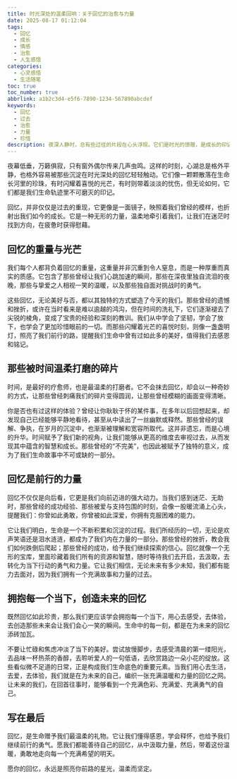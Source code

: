 ```yaml
---
title: 时光深处的温柔回响：关于回忆的治愈与力量
date: 2025-08-17 01:12:04
tags:
  - 回忆
  - 成长
  - 情感
  - 治愈
  - 人生感悟
categories:
  - 心灵感悟
  - 生活随笔
toc: true
toc_number: true
abbrlink: a1b2c3d4-e5f6-7890-1234-567890abcdef
keywords:
  - 回忆
  - 过去
  - 治愈
  - 力量
  - 珍惜
description: 夜深人静时，总有些过往的片段在心头浮现。它们是时光的馈赠，是成长的印记，更是我们前行的力量。这篇文章，想与你一同探寻回忆的深邃与温柔，感受那些被岁月打磨过的光芒，如何在当下给予我们温暖与勇气。
---
```


夜幕低垂，万籁俱寂，只有窗外偶尔传来几声虫鸣。这样的时刻，心湖总是格外平静，也格外容易被那些沉淀在时光深处的回忆轻轻触动。它们像一颗颗散落在生命长河里的珍珠，有时闪耀着喜悦的光芒，有时则带着淡淡的忧伤，但无论如何，它们都是我们生命轨迹里不可磨灭的印记。

回忆，并非仅仅是过去的重现，它更像是一面镜子，映照着我们曾经的模样，也折射出我们如今的成长。它是一种无形的力量，温柔地牵引着我们，让我们在迷茫时找到方向，在疲惫时获得慰藉。

## 回忆的重量与光芒

我们每个人都背负着回忆的重量，这重量并非沉重到令人窒息，而是一种厚重而真实的质感。它包含了那些曾经让我们心跳加速的瞬间，那些在深夜里独自流泪的夜晚，那些与挚爱之人相视一笑的温暖，以及那些独自面对挑战时的勇气。

这些回忆，无论美好与否，都以其独特的方式塑造了今天的我们。那些曾经的遗憾和挫折，或许在当时看来是难以逾越的鸿沟，但在时间的洗礼下，它们逐渐褪去了尖锐的棱角，变成了宝贵的经验和深刻的教训。我们从中学会了坚韧，学会了放下，也学会了更加珍惜眼前的一切。而那些闪耀着光芒的喜悦时刻，则像一盏盏明灯，照亮了我们前行的路，提醒我们生命中曾有过如此多的美好，值得我们去感恩和铭记。

## 那些被时间温柔打磨的碎片

时间，是最好的疗愈师，也是最温柔的打磨者。它不会抹去回忆，却会以一种奇妙的方式，让那些曾经刺痛我们的碎片变得圆润，让那些曾经模糊的画面变得清晰。

你是否也有过这样的体验？曾经让你耿耿于怀的某件事，在多年以后回想起来，却发现自己已经能够平静地看待，甚至从中读出了一丝幽默或释然。那些曾经的误解、争执，在岁月的沉淀中，也渐渐被理解和宽容所取代。这并非遗忘，而是心境的升华。时间赋予了我们新的视角，让我们能够从更高的维度去审视过去，从而发现其中蕴含的智慧和成长。那些曾经的“不完美”，也因此被赋予了独特的意义，成为了我们生命故事中不可或缺的一部分。

## 回忆是前行的力量

回忆不仅仅是向后看，它更是我们向前迈进的强大动力。当我们感到迷茫、无助时，那些曾经的成功经验、那些被爱与支持包围的时刻，会像一股暖流涌上心头，提醒我们：你曾如此勇敢，你曾被如此深爱，你拥有克服困难的能力。

它让我们明白，生命是一个不断积累和沉淀的过程。我们所经历的一切，无论是欢声笑语还是泪水涟涟，都成为了我们内在力量的一部分。那些曾经的挫折，教会我们如何跌倒后爬起；那些曾经的成功，给予我们继续探索的信心。回忆就像一个无形的宝库，里面珍藏着我们所有的资源和智慧，随时等待我们去开启，去汲取，去转化为当下行动的勇气和力量。它让我们相信，无论未来有多少未知，我们都有能力去面对，因为我们拥有一个充满故事和力量的过去。

## 拥抱每一个当下，创造未来的回忆

既然回忆如此珍贵，那么我们更应该学会拥抱每一个当下，用心去感受，去体验，去创造那些未来会让我们会心一笑的瞬间。生命中的每一刻，都是在为未来的回忆添砖加瓦。

不要让忙碌和焦虑冲淡了当下的美好。尝试放慢脚步，去感受清晨的第一缕阳光，去品味一杯热茶的香醇，去聆听爱人的一句低语，去欣赏路边一朵小花的绽放。这些看似微不足道的日常，正是构成我们生命底色的重要元素。当我们用心去生活，去爱，去体验，我们就是在为未来的自己，编织一张充满温暖和力量的回忆之网。让未来的我们，在回首往事时，能够看到一个充满色彩、充满爱、充满勇气的自己。

## 写在最后

回忆，是生命赠予我们最温柔的礼物。它让我们懂得感恩，学会释怀，也给予我们继续前行的勇气。愿我们都能善待自己的回忆，从中汲取力量，然后，带着这份温暖，勇敢地走向每一个充满希望的明天。

愿你的回忆，永远是照亮你前路的星光，温柔而坚定。